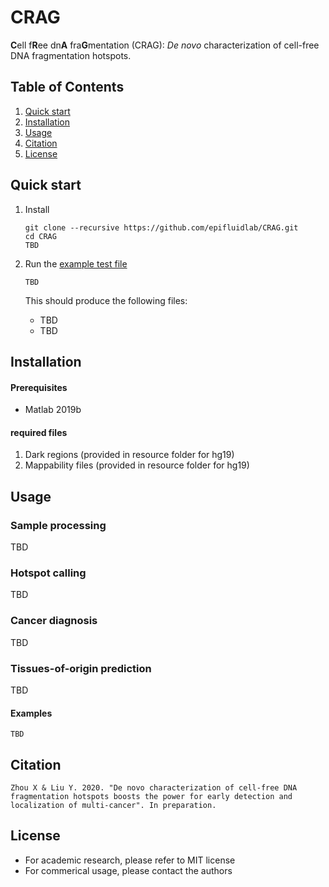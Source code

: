 # CRAG
**C**ell f**R**ee dn**A** fra**G**mentation (CRAG): *De novo* characterization of cell-free DNA fragmentation hotspots.

## Table of Contents
1. [Quick start](#quick-start)
2. [Installation](#installation)
3. [Usage](#usage)
4. [Citation](#Citation)
3. [License](#License)

## Quick start
1. Install
	```
	git clone --recursive https://github.com/epifluidlab/CRAG.git
	cd CRAG
  	TBD
	```

2. Run the [example test file](configure.txt)
	```
	TBD
	```
	
	This should produce the following files:
	* TBD
	* TBD

## Installation
#### Prerequisites
* Matlab 2019b

#### required files
1. Dark regions (provided in resource folder for hg19)
2. Mappability files (provided in resource folder for hg19)

## Usage

### Sample processing
TBD

### Hotspot calling
TBD

### Cancer diagnosis
TBD

### Tissues-of-origin prediction
TBD

#### Examples
```
TBD
```

## Citation
```
Zhou X & Liu Y. 2020. "De novo characterization of cell-free DNA fragmentation hotspots boosts the power for early detection and localization of multi-cancer". In preparation.
```
## License
* For academic research, please refer to MIT license
* For commerical usage, please contact the authors











	

